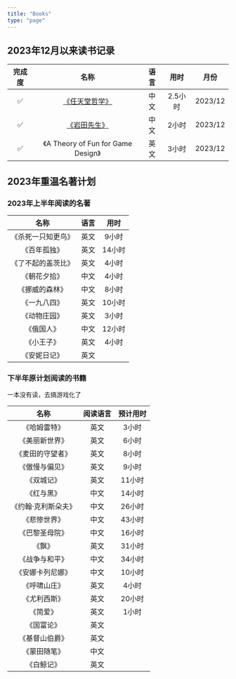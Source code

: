 ```yaml
---
title: "Books"
type: "page"
---
```


## 2023年12月以来读书记录

| 完成度 | 名称 | 语言 | 用时|月份
|:----:|:---------------------------------------:|:----:|:------:|:-----:|
| ✅   |[《任天堂哲学》](./nintendo/)              |中文   |2.5小时  |2023/12|
| ✅   |[《岩田先生》](./nintendo/)                |中文   |2小时    |2023/12|
| ✅   |《A Theory of Fun for Game Design》       |英文    |3小时    |2023/12|

## 2023年重温名著计划

### 2023年上半年阅读的名著

| 名称 | 语言 | 用时|
|:---------------------------------------:|:----:|:------:|
| 《杀死一只知更鸟》                        |英文   |9小时    |
| 《百年孤独》                             |英文   |14小时    |
| 《了不起的盖茨比》                       |英文   |4小时    |
| 《朝花夕拾》                             |中文   |4小时    |
| 《挪威的森林》                           |中文   |8小时    |
| 《一九八四》                             |英文    |10小时    |
| 《动物庄园》                             |英文   |3小时    |
| 《俄国人》                               |中文    |12小时    |
| 《小王子》                               |英文   |4小时    |
| 《安妮日记》                             |英文   |         |

### 下半年原计划阅读的书籍

一本没有读，去搞游戏化了

| 名称 | 阅读语言 | 预计用时|
|:---------------------------------------:|:----:|:------:|
| 《哈姆雷特》                             |英文   |3小时    |
| 《美丽新世界》                          |英文   |6小时    |
| 《麦田的守望者》                        |英文   |8小时    |
| 《傲慢与偏见》                           |英文    |9小时    |
| 《双城记》                              |英文   |11小时    |
| 《红与黑》                              |中文    |14小时    |
| 《约翰·克利斯朵夫》                      |中文  |26小时    |
| 《悲惨世界》                             |中文    |43小时    |
| 《巴黎圣母院》                           |中文   |16小时    |
| 《飘》                                  |英文  |31小时    |
| 《战争与和平》                           |中文   |34小时         |
| 《安娜卡列尼娜》                         |中文   |  10小时   |
| 《呼啸山庄》                             |英文   |4小时    |
| 《尤利西斯》                            |英文   |20小时    |
| 《简爱》                               |英文   |1小时    |
| 《国富论》                               |英文   |   |
| 《基督山伯爵》                            |英文   |   |
| 《蒙田随笔》                              |中文   |   |
| 《白鲸记》                               |英文   |   |
